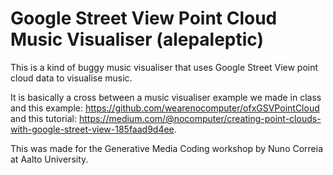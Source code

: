 # Google Street View Point Cloud Music Visualiser (alepaleptic)

This is a kind of buggy music visualiser that uses Google Street View point cloud data to visualise music.

It is basically a cross between a music visualiser example we made in class and this example: https://github.com/wearenocomputer/ofxGSVPointCloud and this tutorial: https://medium.com/@nocomputer/creating-point-clouds-with-google-street-view-185faad9d4ee.

This was made for the Generative Media Coding workshop by Nuno Correia at Aalto University.
